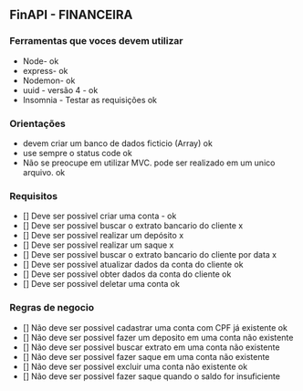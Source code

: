 ## FinAPI - FINANCEIRA

### Ferramentas que voces devem utilizar

- Node- ok
- express- ok
- Nodemon- ok
- uuid - versão 4 - ok
- Insomnia - Testar as requisições ok

### Orientações

- devem criar um banco de dados ficticio (Array) ok
- use sempre o status code ok
- Não se preocupe em utilizar MVC. pode ser realizado em um unico arquivo. ok

### Requisitos

- [] Deve ser possivel criar uma conta - ok
- [] Deve ser possivel buscar o extrato bancario do cliente x
- [] Deve ser possivel realizar um depósito x
- [] Deve ser possivel realizar um saque x
- [] Deve ser possivel buscar o extrato bancario do cliente por data x
- [] Deve ser possivel atualizar dados da conta do cliente ok
- [] Deve ser possivel obter dados da conta do cliente ok
- [] Deve ser possivel deletar uma conta ok

### Regras de negocio

- [] Não deve ser possivel cadastrar uma conta com CPF já existente ok
- [] Não deve ser possivel fazer um deposito em uma conta não existente
- [] Não deve ser possivel buscar extrato em uma conta não existente
- [] Não deve ser possivel fazer saque em uma conta não existente
- [] Não deve ser possivel excluir uma conta não existente ok
- [] Não deve ser possivel fazer saque quando o saldo for insuficiente

